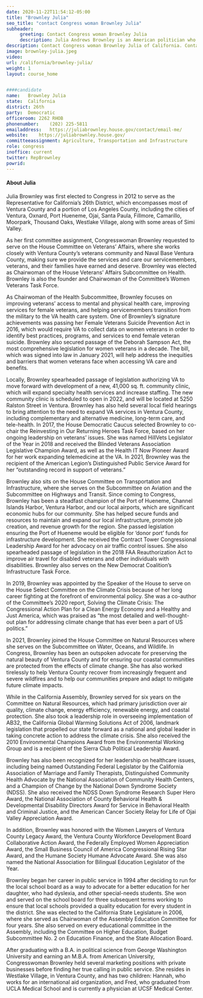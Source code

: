 ```yaml
---
date: 2020-11-22T11:54:12-05:00
title: "Brownley Julia"
seo_title: "contact Congress woman Brownley Julia"
subheader:
     greeting: Contact Congress woman Brownley Julia 
     description: Julia Andrews Brownley is an American politician who has been the United States Representative for California's 26th congressional district since 2013. Previously she served in the California State Assembly from 2006 to 2012. She is a Democrat. Before her political career, she worked in marketing and sales.
description: Contact Congress woman Brownley Julia of California. Contact information for Brownley Julia includes email address, phone number, and mailing address.
image: brownley-julia.jpeg
video: 
url: /california/brownley-julia/
weight: 1
layout: course_home


####candidate
name:	Brownley Julia
state:	California
district: 26th
party:	Democratic
officeroom:	2262 RHOB
phonenumber:	(202) 225-5811
emailaddress:	https://juliabrownley.house.gov/contact/email-me/
website:	https://juliabrownley.house.gov/
committeeassignment: Agriculture, Transportation and Infrastructure
role: congress
inoffice: current
twitter: RepBrownley
powrid: 
---
```

#### About Julia
Julia Brownley was first elected to Congress in 2012 to serve as the Representative for California’s 26th District, which encompasses most of Ventura County and a portion of Los Angeles County, including the cities of Ventura, Oxnard, Port Hueneme, Ojai, Santa Paula, Fillmore, Camarillo, Moorpark, Thousand Oaks, Westlake Village, along with some areas of Simi Valley.

As her first committee assignment, Congresswoman Brownley requested to serve on the House Committee on Veterans’ Affairs, where she works closely with Ventura County’s veterans community and Naval Base Ventura County, making sure we provide the services and care our servicemembers, veterans, and their families have earned and deserve. Brownley was elected as Chairwoman of the House Veterans’ Affairs Subcommittee on Health. Brownley is also the founder and Chairwoman of the Committee’s Women Veterans Task Force.

As Chairwoman of the Health Subcommittee, Brownley focuses on improving veterans’ access to mental and physical health care, improving services for female veterans, and helping servicemembers transition from the military to the VA health care system. One of Brownley’s signature achievements was passing her Female Veterans Suicide Prevention Act in 2016, which would require VA to collect data on women veterans in order to identify best practices, programs, and services to end female veteran suicide. Brownley also secured passage of the Deborah Sampson Act, the most comprehensive legislation for women veterans in a decade. The bill, which was signed into law in January 2021, will help address the inequities and barriers that women veterans face when accessing VA care and benefits.

Locally, Brownley spearheaded passage of legislation authorizing VA to move forward with development of a new, 41,000 sq. ft. community clinic, which will expand specialty health services and increase staffing. The new community clinic is scheduled to open in 2022, and will be located at 5250 Ralston Street in Ventura. Brownley has also held several local field hearings to bring attention to the need to expand VA services in Ventura County, including complementary and alternative medicine, long-term care, and tele-health. In 2017, the House Democratic Caucus selected Brownley to co-chair the Reinvesting in Our Returning Heroes Task Force, based on her ongoing leadership on veterans’ issues. She was named HillVets Legislator of the Year in 2018 and received the Blinded Veterans Association Legislative Champion Award, as well as the Health IT Now Pioneer Award for her work expanding telemedicine at the VA. In 2021, Brownley was the recipient of the American Legion’s Distinguished Public Service Award for her “outstanding record in support of veterans.”

Brownley also sits on the House Committee on Transportation and Infrastructure, where she serves on the Subcommittee on Aviation and the Subcommittee on Highways and Transit. Since coming to Congress, Brownley has been a steadfast champion of the Port of Hueneme, Channel Islands Harbor, Ventura Harbor, and our local airports, which are significant economic hubs for our community. She has helped secure funds and resources to maintain and expand our local infrastructure, promote job creation, and revenue growth for the region. She passed legislation ensuring the Port of Hueneme would be eligible for ‘donor port’ funds for infrastructure development. She received the Contract Tower Congressional Leadership Award for her advocacy on air traffic control issues. She also spearheaded passage of legislation in the 2018 FAA Reauthorization Act to improve air travel for disabled veterans and other individuals with disabilities. Brownley also serves on the New Democrat Coalition’s Infrastructure Task Force.

In 2019, Brownley was appointed by the Speaker of the House to serve on the House Select Committee on the Climate Crisis because of her long career fighting at the forefront of environmental policy. She was a co-author of the Committee’s 2020 report, Solving the Climate Crisis: The Congressional Action Plan for a Clean Energy Economy and a Healthy and Just America, which was praised as “the most detailed and well-thought-out plan for addressing climate change that has ever been a part of US politics.”

In 2021, Brownley joined the House Committee on Natural Resources where she serves on the Subcommittee on Water, Oceans, and Wildlife. In Congress, Brownley has been an outspoken advocate for preserving the natural beauty of Ventura County and for ensuring our coastal communities are protected from the effects of climate change. She has also worked tirelessly to help Ventura County recover from increasingly frequent and severe wildfires and to help our communities prepare and adapt to mitigate future climate impacts.

While in the California Assembly, Brownley served for six years on the Committee on Natural Resources, which had primary jurisdiction over air quality, climate change, energy efficiency, renewable energy, and coastal protection. She also took a leadership role in overseeing implementation of AB32, the California Global Warming Solutions Act of 2006, landmark legislation that propelled our state forward as a national and global leader in taking concrete action to address the climate crisis. She also received the 2010 Environmental Champions Award from the Environmental Working Group and is a recipient of the Sierra Club Political Leadership Award.

Brownley has also been recognized for her leadership on healthcare issues, including being named Outstanding Federal Legislator by the California Association of Marriage and Family Therapists, Distinguished Community Health Advocate by the National Association of Community Health Centers, and a Champion of Change by the National Down Syndrome Society (NDSS). She also received the NDSS Down Syndrome Research Super Hero Award, the National Association of County Behavioral Health & Developmental Disability Directors Award for Service in Behavioral Health and Criminal Justice, and the American Cancer Society Relay for Life of Ojai Valley Appreciation Award.

In addition, Brownley was honored with the Women Lawyers of Ventura County Legacy Award, the Ventura County Workforce Development Board Collaborative Action Award, the Federally Employed Women Appreciation Award, the Small Business Council of America Congressional Rising Star Award, and the Humane Society Humane Advocate Award. She was also named the National Association for Bilingual Education Legislator of the Year.

Brownley began her career in public service in 1994 after deciding to run for the local school board as a way to advocate for a better education for her daughter, who had dyslexia, and other special-needs students. She won and served on the school board for three subsequent terms working to ensure that local schools provided a quality education for every student in the district. She was elected to the California State Legislature in 2006, where she served as Chairwoman of the Assembly Education Committee for four years. She also served on every educational committee in the Assembly, including the Committee on Higher Education, Budget Subcommittee No. 2 on Education Finance, and the State Allocation Board.

After graduating with a B.A. in political science from George Washington University and earning an M.B.A. from American University, Congresswoman Brownley held several marketing positions with private businesses before finding her true calling in public service. She resides in Westlake Village, in Ventura County, and has two children: Hannah, who works for an international aid organization, and Fred, who graduated from UCLA Medical School and is currently a physician at UCSF Medical Center.
